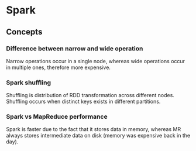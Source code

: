 # Spark

## Concepts

### Difference between narrow and wide operation

Narrow operations occur in a single node, whereas wide operations occur in multiple ones, therefore more expensive.

### Spark shuffling

Shuffling is distribution of RDD transformation across different nodes. Shuffling occurs when distinct keys exists in different partitions.

### Spark vs MapReduce performance

Spark is faster due to the fact that it stores data in memory, whereas MR always stores intermediate data on disk (memory was expensive back in the day).